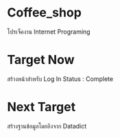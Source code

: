 # Coffee_shop
โปรเจ็คงาน Internet Programing

# Target Now
สร้างหน้าสำหรับ Log In
Status : Complete

# Next Target
สร้างฐานข้อมูลโดยอิงจาก Datadict